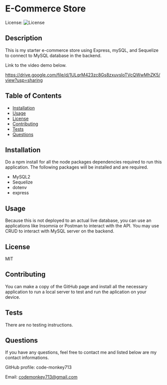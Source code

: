 # E-Commerce Store

License: ![License](https://img.shields.io/badge/license-MIT-green)

## Description 

This is my starter e-commerce store using Express, mySQL, and Sequelize to connect to MySQL database in the backend.

Link to the video demo below. 

https://drive.google.com/file/d/1ULqrM423zc8Gs8zxuvsIoTVcQWwMhZK5/view?usp=sharing

## Table of Contents

* [Installation](#installation)
* [Usage](#usage)
* [License](#license)
* [Contributing](#contributing)
* [Tests](#tests)
* [Questions](#questions)

## Installation

Do a npm install for all the node packages dependencies required to run this application. The following packages will be installed and are required. 

  - MySQL2
  - Sequelize
  - dotenv
  - express

## Usage 

Because this is not deployed to an actual live database, you can use an applications like Insomnia or Postman to interact with the API. You may use CRUD to interact with MySQL server on the backend. 

## License

MIT

## Contributing

You can make a copy of the GitHub page and install all the necessary application to run a local server to test and run the aplication on your device. 

## Tests

There are no testing instructions. 

## Questions

If you have any questions, feel free to contact me and listed below are my contact informations. 

GitHub profile: code-monkey713

Email: codemonkey713@gmail.com

